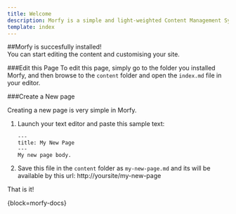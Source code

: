 ```yaml
---
title: Welcome  
description: Morfy is a simple and light-weighted Content Management System  
template: index  
---
```

##Morfy is succesfully installed!  
You can start editing the content and customising your site.

###Edit this Page
To edit this page, simply go to the folder you installed Morfy, and then browse to the `content` folder and open the `index.md` file in your editor.

###Create a New page

Creating a new page is very simple in Morfy.  

1. Launch your text editor and paste this sample text:

    ```
    ---
    title: My New Page
    ---
    My new page body.
    ```

2. Save this file in the `content` folder as `my-new-page.md` and its will be available by this url: http://yoursite/my-new-page

That is it!  

{block=morfy-docs}
